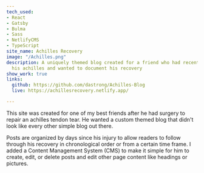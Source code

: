 ```yaml
---
tech_used:
- React
- Gatsby
- Bulma
- Sass
- NetlifyCMS
- TypeScript
site_name: Achilles Recovery
image: "/Achilles.png"
description: A uniquely themed blog created for a friend who had recently ruptured
  his achilles and wanted to document his recovery
show_work: true
links:
  github: https://github.com/dastrong/Achilles-Blog
  live: https://achillesrecovery.netlify.app/

---
```

This site was created for one of my best friends after he had surgery to repair an achilles tendon tear. He wanted a custom themed blog that didn't look like every other simple blog out there.

Posts are organized by days since his injury to allow readers to follow through his recovery in chronological order or from a certain time frame. I added a Content Management System (CMS) to make it simple for him to create, edit, or delete posts and edit other page content like headings or pictures. 